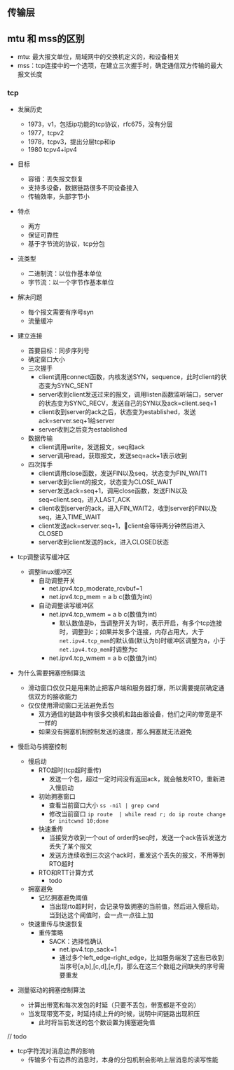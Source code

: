 ## 传输层


## mtu 和 mss的区别

- mtu: 最大报文单位，局域网中的交换机定义的，和设备相关
- mss：tcp连接中的一个选项，在建立三次握手时，确定通信双方传输的最大报文长度



### tcp

- 发展历史
  - 1973，v1，包括ip功能的tcp协议，rfc675，没有分层
  - 1977，tcpv2
  - 1978，tcpv3，提出分层tcp和ip
  - 1980 tcpv4+ipv4


- 目标
  - 容错：丢失报文恢复
  - 支持多设备，数据链路很多不同设备接入
  - 传输效率，头部字节小


- 特点
  - 两方
  - 保证可靠性
  - 基于字节流的协议，tcp分包


- 流类型
  - 二进制流：以位作基本单位
  - 字节流：以一个字节作基本单位
  
- 解决问题
  - 每个报文需要有序号syn
  - 流量缓冲


- 建立连接
  - 首要目标：同步序列号
  - 确定窗口大小
  - 三次握手
    - client调用connect函数，内核发送SYN，sequence，此时client的状态变为SYNC_SENT
    - server收到client发送过来的报文，调用listen函数监听端口，server的状态变为SYNC_RECV，发送自己的SYN以及ack=client.seq+1
    - client收到server的ack之后，状态变为established，发送ack=server.seq+1给server
    - server收到之后变为established
  - 数据传输   
    - client调用write，发送报文，seq和ack
    - server调用read，获取报文，发送seq=ack+1表示收到
  - 四次挥手
    - client调用close函数，发送FIN以及seq，状态变为FIN_WAIT1
    - server收到client的报文，状态变为CLOSE_WAIT
    - server发送ack=seq+1，调用close函数，发送FIN以及seq=client.seq，进入LAST_ACK
    - client收到server的ack，进入FIN_WAIT2，收到server的FIN以及seq，进入TIME_WAIT
    - client发送ack=server.seq+1，client会等待两分钟然后进入CLOSED
    - server收到client发送的ack，进入CLOSED状态

- tcp调整读写缓冲区
  - 调整linux缓冲区
    - 自动调整开关
      - net.ipv4.tcp_moderate_rcvbuf=1
      - net.ipv4.tcp_mem = a b c(数值为int)
    - 自动调整读写缓冲区
      - net.ipv4.tcp_wmem = a b c(数值为int)
        - 默认数值是b，当调整开关为1时，表示开启，有多个tcp连接时，调整到c；如果并发多个连接，内存占用大，大于`net.ipv4.tcp_mem`的默认值(默认为b)时缓冲区调整为a，小于`net.ipv4.tcp_mem`时调整为c
      - net.ipv4.tcp_wmem = a b c(数值为int)
- 为什么需要拥塞控制算法
  - 滑动窗口仅仅只是用来防止把客户端和服务器打爆，所以需要提前确定通信双方的接收能力
  - 仅仅使用滑动窗口无法避免丢包
    - 双方通信的链路中有很多交换机和路由器设备，他们之间的带宽是不一样的
    - 如果没有拥塞机制控制发送的速度，那么拥塞就无法避免


- 慢启动与拥塞控制
  - 慢启动
    - RTO超时(tcp超时重传)
      - 发送一个包，超过一定时间没有返回ack，就会触发RTO，重新进入慢启动
    - 初始拥塞窗口
      - 查看当前窗口大小 `ss -nil | grep cwnd`
      - 修改当前窗口 `ip route  | while read r; do ip route change $r initcwnd 10;done`
    - 快速重传
      - 当接受方收到一个out of order的seq时，发送一个ack告诉发送方丢失了某个报文
      - 发送方连续收到三次这个ack时，重发这个丢失的报文，不用等到RTO超时
    - RTO和RTT计算方式
      - todo
  - 拥塞避免
    - 记忆拥塞避免阈值
      - 当出现rto超时时，会记录导致拥塞的当前值，然后进入慢启动，当到达这个阈值时，会一点一点往上加
  - 快速重传与快速恢复
    - 重传策略
      - SACK：选择性确认
        - net.ipv4.tcp_sack=1
        - 通过多个left_edge-right_edge，比如服务端发了这些已收到当序号[a,b],[c,d],[e,f]，那么在这三个数组之间缺失的序号需要重发

- 测量驱动的拥塞控制算法
  - 计算出带宽和每次发包的时延（只要不丢包，带宽都是不变的）
  - 当发现带宽不变，时延持续上升的时候，说明中间链路出现积压
    - 此时将当前发送的包个数设置为拥塞避免值


// todo
- tcp字符流对消息边界的影响
  - 传输多个有边界的消息时，本身的分包机制会影响上层消息的读写性能
